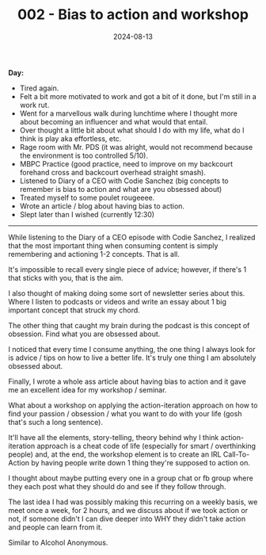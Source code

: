 ﻿---
title: 002 - Bias to action and workshop
date: 2024-08-13
categories: ["daily"]
tags: posts
---

**Day:**
- Tired again.
- Felt a bit more motivated to work and got a bit of it done, but I'm still in a work rut.
- Went for a marvellous walk during lunchtime where I thought more about becoming an influencer and what would that entail.
- Over thought a little bit about what should I do with my life, what do I think is play aka effortless, etc.
- Rage room with Mr. PDS (it was alright, would not recommend because the environment is too controlled 5/10).
- MBPC Practice (good practice, need to improve on my backcourt forehand cross and backcourt overhead straight smash).
- Listened to Diary of a CEO with Codie Sanchez (big concepts to remember is bias to action and what are you obsessed about)
- Treated myself to some poulet rougeeee.
- Wrote an article / blog about having bias to action.
- Slept later than I wished (currently 12:30)
___  

While listening to the Diary of a CEO episode with Codie Sanchez, I realized that the most important thing when consuming content is simply remembering and actioning 1-2 concepts. That is all.

It's impossible to recall every single piece of advice; however, if there's 1 that sticks with you, that is the aim.

I also thought of making doing some sort of newsletter series about this. Where I listen to podcasts or videos and write an essay about 1 big important concept that struck my chord.

The other thing that caught my brain during the podcast is this concept of obsession. Find what you are obsessed about.

I noticed that every time I consume anything, the one thing I always look for is advice / tips on how to live a better life. It's truly one thing I am absolutely obsessed about.

Finally, I wrote a whole ass article about having bias to action and it gave me an excellent idea for my workshop / seminar.

What about a workshop on applying the action-iteration approach on how to find your passion / obsession / what you want to do with your life (gosh that's such a long sentence).

It'll have all the elements, story-telling, theory behind why I think action-iteration approach is a cheat code of life (especially for smart / overthinking people) and, at the end, the workshop element is to create an IRL Call-To-Action by having people write down 1 thing they're supposed to action on.

I thought about maybe putting every one in a group chat or fb group where they each post what they should do and see if they follow through.

The last idea I had was possibly making this recurring on a weekly basis, we meet once a week, for 2 hours, and we discuss about if we took action or not, if someone didn't I can dive deeper into WHY they didn't take action and people can learn from it.

Similar to Alcohol Anonymous.

